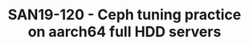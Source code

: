 ---
categories:
- san19
description: As a unified distributed storage system, Ceph provides applications with
  object, block, and file system interfaces.<br /> Considering TCO, we setup a full
  disks arm servers ( (11 HDDs + 1 SSD) / per node ), which offers an optimal balance
  of storage utilization, performance, and cost, may act as a reference design for
  future arm storage deployment.<br /> This session introduces performance tuning
  practice on this cluster, is intended for storage architects, engineers who want
  to deploy Ceph storage on arm servers using proven best practices.<br />
image:
  featured: 'true'
  path: /assets/images/featured-images/san19/SAN19-120.png
session_attendee_num: '22'
session_id: SAN19-120
session_room: Sunset IV (Session 2)
session_slot:
  end_time: '2019-09-23 16:55:00'
  start_time: '2019-09-23 16:30:00'
session_speakers:
- speaker_bio: Ker Liu is a Senior Software Engineer at Arm working on server landing
    team, and he ever worked for Lucent and Nokia. He has more than 11 years of software
    development and solution experiences, and has a deep understanding of storage
    and container technology. He got his master degree in Computer Science in 2007.
  speaker_company: arm
  speaker_image: /assets/images/speakers/san19/ker-liu.jpg
  speaker_location: ''
  speaker_name: ker liu
  speaker_position: Senior Software Engineer
  speaker_url: ''
  speaker_username: ker.liu
session_track: Data Center
tag: session
tags:
- Keynote
title: SAN19-120 - Ceph tuning practice on aarch64 full HDD servers
---